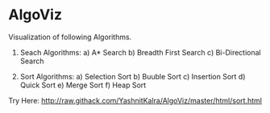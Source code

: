 # AlgoViz

Visualization of following Algorithms.
1. Seach Algorithms:
	a) A* Search
	b) Breadth First Search
	c) Bi-Directional Search

2. Sort Algorithms:
	a) Selection Sort
	b) Buuble Sort
	c) Insertion Sort
	d) Quick Sort
	e) Merge Sort
	f) Heap Sort

Try Here: http://raw.githack.com/YashnitKalra/AlgoViz/master/html/sort.html
